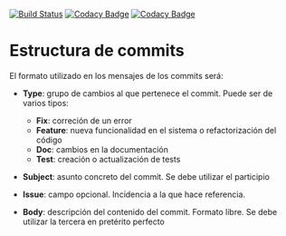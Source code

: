 [![Build Status](https://travis-ci.com/wadobo/decide.svg?branch=master)](https://travis-ci.com/wadobo/decide) [![Codacy Badge](https://api.codacy.com/project/badge/Grade/94a85eaa0e974c71af6899ea3b0d27e0)](https://www.codacy.com/app/Wadobo/decide?utm_source=github.com&amp;utm_medium=referral&amp;utm_content=wadobo/decide&amp;utm_campaign=Badge_Grade) [![Codacy Badge](https://api.codacy.com/project/badge/Coverage/94a85eaa0e974c71af6899ea3b0d27e0)](https://www.codacy.com/app/Wadobo/decide?utm_source=github.com&utm_medium=referral&utm_content=wadobo/decide&utm_campaign=Badge_Coverage)

Estructura de commits
========================================

El formato utilizado en los mensajes de los commits será:

* **Type**: grupo de cambios al que pertenece el commit. Puede ser de varios tipos:
    * **Fix**: correción de un error
    * **Feature**: nueva funcionalidad en el sistema o refactorización del código
    * **Doc**: cambios en la documentación
    * **Test**: creación o actualización de tests
 
 * **Subject**: asunto concreto del commit. Se debe utilizar el participio
 * **Issue**: campo opcional. Incidencia a la que hace referencia.
 * **Body**: descripción del contenido del commit. Formato libre. Se debe utilizar la tercera en pretérito perfecto

